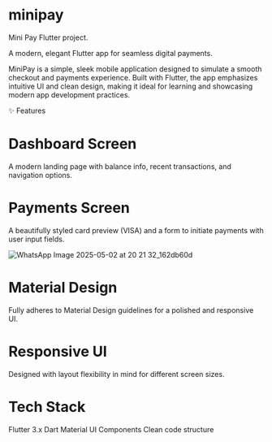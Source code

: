 # minipay

Mini Pay Flutter project.

A modern, elegant Flutter app for seamless digital payments.

MiniPay is a simple, sleek mobile application designed to simulate a smooth checkout and payments experience.
Built with Flutter, the app emphasizes intuitive UI and clean design, making it ideal for learning and showcasing modern app development practices.

✨ Features
# Dashboard Screen
A modern landing page with balance info, recent transactions, and navigation options.

# Payments Screen
A beautifully styled card preview (VISA) and a form to initiate payments with user input fields.


![WhatsApp Image 2025-05-02 at 20 21 32_162db60d](https://github.com/user-attachments/assets/aca3558b-e9c4-43da-92fc-8a064aafabbb)



# Material Design
Fully adheres to Material Design guidelines for a polished and responsive UI.

# Responsive UI
Designed with layout flexibility in mind for different screen sizes.

# Tech Stack
Flutter 3.x
Dart
Material UI Components
Clean code structure
